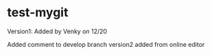 # test-mygit

Version1: Added by Venky on 12/20

Added comment to develop branch version2 added from online editor


